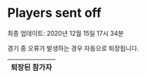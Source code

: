 # Players sent off
최종 업데이트: 2020년 12월 15일 17시 34분


경기 중 오류가 발생하는 경우 자동으로 퇴장됩니다.


| 퇴장된 참가자 |
|:---:|